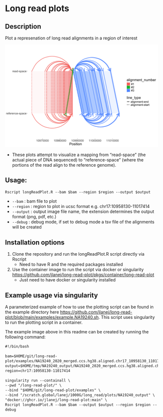 Long read plots
================

## Description

Plot a represenation of long read alignments in a region of interest

![](README_files/figure-gfm/example-1.png)<!-- -->

- These plots attempt to visualize a mapping from “read-space” (the
  actual piece of DNA sequenced) to “reference-space” (where the
  portions of the read align to the reference genome).

## Usage:

`Rscript longReadPlot.R --bam $bam --region $region --output $output`

- `--bam` : bam file to plot
- `--region` : region to plot in ucsc format
  e.g. chr17:10958130-11017414
- `--output` : output image file name, the extension determines the
  output format (png, pdf, etc.)
- `--debug` : debug mode, if set to debug mode a tsv file of the
  alignments will be created

## Installation options

1.  Clone the repository and run the longReadPlot.R script directly via
    Rscript
    - Need to have R and the required packages installed
2.  Use the container image to run the script via docker or singularity
    <https://github.com/jlanej/long-read-plot/pkgs/container/long-read-plot>
    - Just need to have docker or singularity installed

## Example usage via singularity

A parameterized example of how to use the plotting script can be found
in the example directory here
<https://github.com/jlanej/long-read-plot/blob/main/examples/example.NA19240.sh>.
This script uses singularity to run the plotting script in a container.

The example image above in this readme can be created by running the
following command:

    #!/bin/bash

    bam=$HOME/git/long-read-plot/examples/NA19240_2020_merged.ccs.hg38.aligned.chr17_10958130_11017414.bam
    output=$HOME/tmp/NA19240_output/NA19240_2020_merged.ccs.hg38.aligned.chr17_10958130_11017414.png
    region=chr17:10958130-11017414

    singularity run --containall \
    --pwd "/long-read-plot/" \
    --bind "$HOME/git/long-read-plot/examples" \
    --bind "/scratch.global/lanej/1000G/long_read/plots/NA19240_output" \
    "docker://ghcr.io/jlanej/long-read-plot:main" \
    Rscript longReadPlot.R --bam $bam --output $output --region $region --debug
